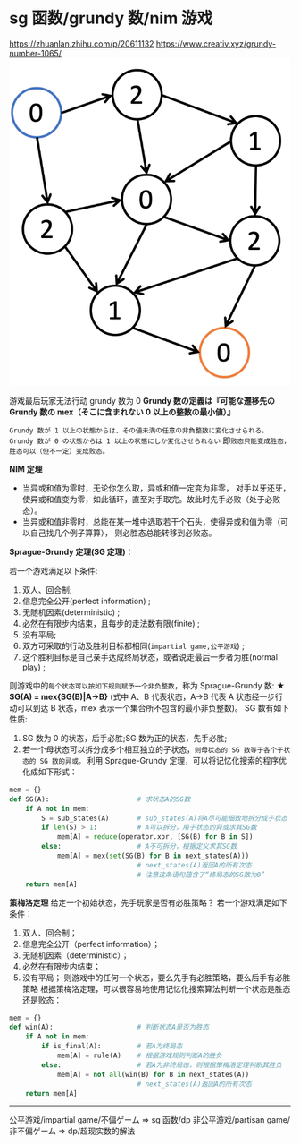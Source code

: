 # sg 函数/grundy 数/nim 游戏

https://zhuanlan.zhihu.com/p/20611132
https://www.creativ.xyz/grundy-number-1065/
![1656079142908](image/note/1656079142908.png)

游戏最后玩家无法行动 grundy 数为 0
**Grundy 数の定義は『可能な遷移先の Grundy 数の mex（そこに含まれない 0 以上の整数の最小値）』**

`Grundy 数が 1 以上の状態からは、その値未満の任意の非負整数に変化させられる。`
`Grundy 数が 0 の状態からは 1 以上の状態にしか変化させられない`
即`败态只能变成胜态，胜态可以（但不一定）变成败态。`

**NIM 定理**

- 当异或和值为零时，无论你怎么取，异或和值一定变为非零，
  对手以牙还牙，使异或和值变为零，如此循环，直至对手取完。故此时先手必败（处于必败态）。
- 当异或和值非零时，总能在某一堆中选取若干个石头，使得异或和值为零（可以自己找几个例子算算），
  则必胜态总能转移到必败态。

**Sprague-Grundy 定理(SG 定理)**：

若一个游戏满足以下条件:

1. 双人、回合制;
2. 信息完全公开(perfect information) ;
3. 无随机因素(deterministic) ;
4. 必然在有限步内结束，且每步的走法数有限(finite) ;
5. 没有平局;
6. 双方可采取的行动及胜利目标都相同(`impartial game,公平游戏`) ;
7. 这个胜利目标是自己亲手达成终局状态，或者说走最后一步者为胜(normal play) ;

则游戏中的`每个状态可以按如下规则赋予一个非负整数`，称为 Sprague-Grundy 数:
**★ SG(A) = mex{SG(B)|A→B}**
(式中 A、B 代表状态，A→B 代表 A 状态经一步行动可以到达 B 状态，mex 表示一个集合所不包含的最小非负整数)。
SG 数有如下性质:

1. SG 数为 0 的状态，后手必胜;SG 数为正的状态，先手必胜;
2. 若一个母状态可以拆分成多个相互独立的子状态，`则母状态的 SG 数等于各个子状态的 SG 数的异或。`
   利用 Sprague-Grundy 定理，可以将记忆化搜索的程序优化成如下形式：

```Python
mem = {}
def SG(A):                      # 求状态A的SG数
    if A not in mem:
        S = sub_states(A)       # sub_states(A)将A尽可能细致地拆分成子状态
        if len(S) > 1:          # A可以拆分，用子状态的异或求其SG数
            mem[A] = reduce(operator.xor, [SG(B) for B in S])
        else:                   # A不可拆分，根据定义求其SG数
            mem[A] = mex(set(SG(B) for B in next_states(A)))
                                # next_states(A)返回A的所有次态
                                # 注意这条语句蕴含了“终局态的SG数为0”
    return mem[A]
```

**策梅洛定理**
给定一个初始状态，先手玩家是否有必胜策略？
若一个游戏满足如下条件：

1. 双人、回合制；
2. 信息完全公开（perfect information）；
3. 无随机因素（deterministic）；
4. 必然在有限步内结束；
5. 没有平局；
   则游戏中的任何一个状态，要么先手有必胜策略，要么后手有必胜策略
   根据策梅洛定理，可以很容易地使用记忆化搜索算法判断一个状态是胜态还是败态：

```Python
mem = {}
def win(A):                     # 判断状态A是否为胜态
    if A not in mem:
        if is_final(A):         # 若A为终局态
            mem[A] = rule(A)    # 根据游戏规则判断A的胜负
        else:                   # 若A为非终局态，则根据策梅洛定理判断其胜负
            mem[A] = not all(win(B) for B in next_states(A))
                                # next_states(A)返回A的所有次态
    return mem[A]
```

---

公平游戏/impartial game/不偏ゲーム => sg 函数/dp
非公平游戏/partisan game/非不偏ゲーム => dp/超现实数的解法
